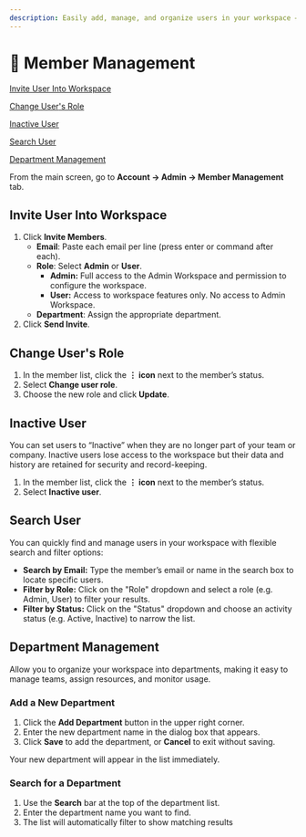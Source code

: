 ```yaml
---
description: Easily add, manage, and organize users in your workspace — all in one place.
---
```


# 👤 Member Management

[Invite User Into Workspace](member-management.md#invite-member-into-workspace)

[Change User](member-management.md#change-member-role)['s Role](member-management.md#change-member-role)

[Inactive User](member-management.md#inactive-user)

[Search User](member-management.md#search-user)

[Department Management ](member-management.md#department-management)

From the main screen, go to **Account → Admin → Member Management** tab.

## Invite User Into Workspace <a href="#invite-member-into-workspace" id="invite-member-into-workspace"></a>

1. Click **Invite Members**.
   * **Email**: Paste each email per line (press enter or command after each).
   * **Role**: Select **Admin** or **User**.
     * **Admin:** Full access to the Admin Workspace and permission to configure the workspace.
     * **User:** Access to workspace features only. No access to Admin Workspace.
   * **Department**: Assign the appropriate department.
2. Click **Send Invite**.

## Change User's Role

1. In the member list, click the **⋮ icon** next to the member’s status.
2. Select **Change user role**.
3. Choose the new role and click **Update**.

## Inactive User

You can set users to “Inactive” when they are no longer part of your team or company. Inactive users lose access to the workspace but their data and history are retained for security and record-keeping.

1. In the member list, click the **⋮ icon** next to the member’s status.
2. Select **Inactive user**.

## Search User

You can quickly find and manage users in your workspace with flexible search and filter options:

* **Search by Email:** Type the member’s email or name in the search box to locate specific users.
* **Filter by Role:** Click on the "Role" dropdown and select a role (e.g. Admin, User) to filter your results.
* **Filter by Status:** Click on the "Status" dropdown and choose an activity status (e.g. Active, Inactive) to narrow the list.

## Department Management&#x20;

Allow you to organize your workspace into departments, making it easy to manage teams, assign resources, and monitor usage.

### **Add a New Department**

1. Click the **Add Department** button in the upper right corner.
2. Enter the new department name in the dialog box that appears.
3. Click **Save** to add the department, or **Cancel** to exit without saving.

Your new department will appear in the list immediately.

### **Search for a Department**

1. Use the **Search** bar at the top of the department list.
2. Enter the department name you want to find.
3. The list will automatically filter to show matching results
